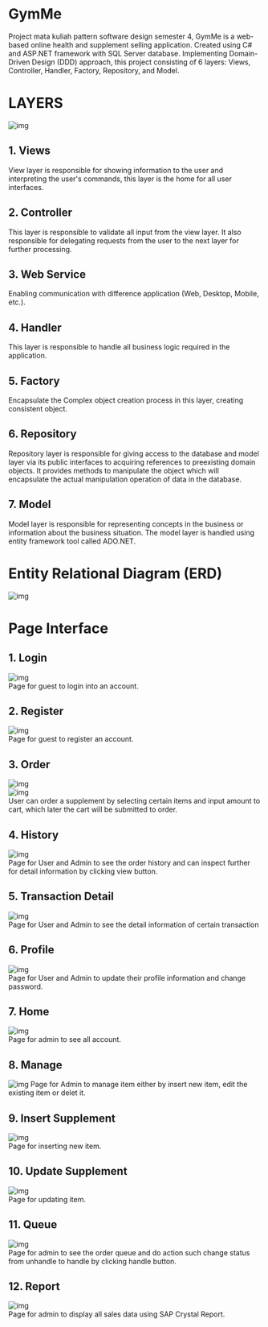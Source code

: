 # GymMe
Project mata kuliah pattern software design semester 4, GymMe is a web-based online health and supplement selling application. Created using C# and ASP.NET framework with SQL Server database. Implementing Domain-Driven Design (DDD) approach, this project consisting of 6 layers: Views, Controller, Handler, Factory, Repository, and Model.
# LAYERS
![img](https://drive.google.com/uc?export=view&id=1GLwPOTp7C2ejX5FImnie66vCwSEIeR46)  
## 1. Views  
View layer is responsible for showing information to the user and interpreting the user's commands, this layer is the home for all user interfaces.  
## 2. Controller  
This layer is responsible to validate all input from the view layer. It also responsible for delegating requests from the user to the next layer for further processing.  
## 3. Web Service
Enabling communication with difference application (Web, Desktop, Mobile, etc.).  
## 4. Handler
This layer is responsible to handle all business logic required in the application.  
## 5. Factory
Encapsulate the  Complex object creation process in this layer, creating consistent object.  
## 6. Repository
Repository layer is responsible for giving access to the database and model layer via its public interfaces to acquiring references to preexisting domain objects. It provides methods to manipulate the object which will encapsulate the actual manipulation operation of data in the database.  
## 7. Model
Model layer is responsible for representing concepts in the business or information about the business situation. The model layer is handled using entity framework tool called ADO.NET.  
# Entity Relational Diagram (ERD)
![img](https://drive.google.com/uc?export=view&id=1-a9pl170b4oLJsRPQqiyFizcRMVGCpwI)  
# Page Interface 
## 1. Login 
![img](https://drive.google.com/uc?export=view&id=1Dr18HuEO7hN28UUO-a8zjqssZ4HRW9fL)  
Page for guest to login into an account.  
## 2. Register 
![img](https://drive.google.com/uc?export=view&id=1pZzkT-jMd15oKnho0wD1uy70-Q9cF6l_)  
Page for guest to register an account.  
## 3. Order
![img](https://drive.google.com/uc?export=view&id=15PcfsU5srzxttqvX7227bsUEOALk60to)  
![img](https://drive.google.com/uc?export=view&id=1zhcmG20rrzUCV13-AvI5oklI5-ChnG_c)  
User can order a supplement by selecting certain items and input amount to cart, which later the cart will be submitted to order.  
## 4. History 
![img](https://drive.google.com/uc?export=view&id=1-zJXo3Xs42qACfw3Bc5McjhJ4jQZnXZ1)  
Page for User and Admin to see the order history and can inspect further for detail information by clicking view button.  
## 5. Transaction Detail
![img](https://drive.google.com/uc?export=view&id=1RNkObEayPB1REKG8Oc_SMadpB6QaE_EO)  
Page for User and Admin to see the detail information of certain transaction
## 6. Profile
![img](https://drive.google.com/uc?export=view&id=1pGNcMdrhHngfCBJcN1MFtEdqOHtNg1V3)  
Page for User and Admin to update their profile information and change password.  
## 7. Home
![img](https://drive.google.com/uc?export=view&id=1IIOyR7XP7erEP0XjqmI80ZnlqhxGhkQ1)  
Page for admin to see all account.  
## 8. Manage
![img](https://drive.google.com/uc?export=view&id=1FxsnrWfF_LdeaknEYUfkYnL8GNVtLbhG) 
Page for Admin to manage item either by insert new item, edit the existing item or delet it.  
## 9. Insert Supplement
![img](https://drive.google.com/uc?export=view&id=1ae-_ynTVJYFHSPODxVTp9gKpCjq5_aim)  
Page for inserting new item.  
## 10. Update Supplement
![img](https://drive.google.com/uc?export=view&id=1bIyuLoucRMcgJr4aJs_IWUnjIiPjspz9)  
Page for updating item.  
## 11. Queue
![img](https://drive.google.com/uc?export=view&id=19IEdw9I2IisD7CigSxzNUIlXNQXvWvMU)  
Page for admin to see the order queue and do action such change status from unhandle to handle by clicking handle button.  
## 12. Report
![img](https://drive.google.com/uc?export=view&id=1FxsnrWfF_LdeaknEYUfkYnL8GNVtLbhG)  
Page for admin to display all sales data using SAP Crystal Report.  
